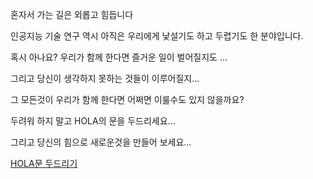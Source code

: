 혼자서 가는 길은 외롭고 힘듭니다

인공지능 기술 연구 역시 아직은 우리에게 낯설기도 하고 두렵기도 한 분야입니다.

혹시 아나요? 우리가 함께 한다면 즐거운 일이 벌어질지도 ...

그리고 당신이 생각하지 못하는 것들이 이루어질지...

그 모든것이 우리가 함께 한다면 어쩌면 이룰수도 있지 않을까요?

두려워 하지 말고 HOLA의 문을 두드리세요...

그리고 당신의 힘으로 새로운것을 만들어 보세요...

[HOLA문 두드리기](http://holaai.io)



